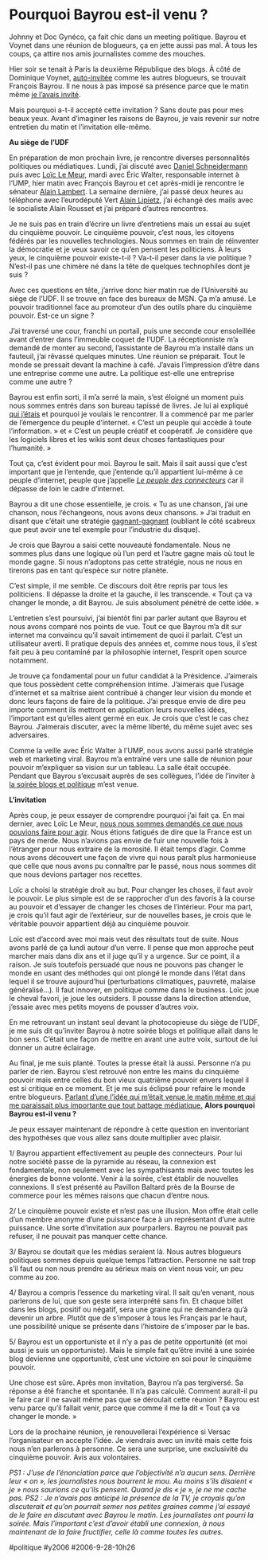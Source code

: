 # Pourquoi Bayrou est-il venu ?

Johnny et Doc Gynéco, ça fait chic dans un meeting politique. Bayrou et Voynet dans une réunion de blogueurs, ça en jette aussi pas mal. À tous les coups, ça attire nos amis journalistes comme des mouches.

Hier soir se tenait à Paris la deuxième République des blogs. À côté de Dominique Voynet, [auto-invitée](http://vanb.typepad.com/versac/2006/09/une_prsidentiab.html) comme les autres blogueurs, se trouvait François Bayrou. Il ne nous à pas imposé sa présence parce que le matin même [je l’avais invité](francois-bayrou.md).

Mais pourquoi a-t-il accepté cette invitation ? Sans doute pas pour mes beaux yeux. Avant d’imaginer les raisons de Bayrou, je vais revenir sur notre entretien du matin et l’invitation elle-même.

**Au siège de l’UDF**

En préparation de mon prochain livre, je rencontre diverses personnalités politiques ou médiatiques. Lundi, j’ai discuté avec [Daniel Schneidermann](http://www.bigbangblog.net/) puis avec [Loïc Le Meur](http://www.loiclemeur.com/france/), mardi avec Éric Walter, responsable internet à l’UMP, hier matin avec François Bayrou et cet après-midi je rencontre le sénateur [Alain Lambert](http://www.alain-lambert-blog.org/). La semaine dernière, j’ai passé deux heures au téléphone avec l’eurodéputé Vert [Alain Lipietz](http://www.alain-lambert-blog.org/), j’ai échangé des mails avec le socialiste Alain Rousset et j’ai préparé d’autres rencontres.

Je ne suis pas en train d’écrire un livre d’entretiens mais un essai au sujet du cinquième pouvoir. Le cinquième pouvoir, c’est nous, les citoyens fédérés par les nouvelles technologies. Nous sommes en train de réinventer la démocratie et je veux savoir ce qu’en pensent les politiciens. À leurs yeux, le cinquième pouvoir existe-t-il ? Va-t-il peser dans la vie politique ? N’est-il pas une chimère né dans la tête de quelques technophiles dont je suis ?

Avec ces questions en tête, j’arrive donc hier matin rue de l’Université au siège de l’UDF. Il se trouve en face des bureaux de MSN. Ça m’a amusé. Le pouvoir traditionnel face au promoteur d’un des outils phare du cinquième pouvoir. Est-ce un signe ?

J’ai traversé une cour, franchi un portail, puis une seconde cour ensoleillée avant d’entrer dans l’immeuble coquet de l’UDF. La réceptionniste m’a demandé de monter au second, l’assistante de Bayrou m’a installé dans un fauteuil, j’ai rêvassé quelques minutes. Une réunion se préparait. Tout le monde se pressait devant la machine à café. J’avais l’impression d’être dans une entreprise comme une autre. La politique est-elle une entreprise comme une autre ?

Bayrou est enfin sorti, il m’a serré la main, s’est éloigné un moment puis nous sommes entrés dans son bureau tapissé de livres. Je lui ai expliqué [qui j’étais](http://blog.tcrouzet.com/infos.php) et pourquoi je voulais le rencontrer. Il a commencé par me parler de l’émergence du peuple d’internet. « C’est un peuple qui accède à toute l’information. » et « C’est un peuple créatif et coopératif. Je considère que les logiciels libres et les wikis sont deux choses fantastiques pour l’humanité. »

Tout ça, c’est évident pour moi. Bayrou le sait. Mais il sait aussi que c’est important que je l’entende, que j’entende qu’il appartient lui-même à ce peuple d’internet, peuple que j’appelle [*Le peuple des connecteurs*](http://www.tcrouzet.com/connecteurs/) car il dépasse de loin le cadre d’internet.

Bayrou a dit une chose essentielle, je crois. « Tu as une chanson, j’ai une chanson, nous l’échangeons, nous avons deux chansons. » J’ai traduit en disant que c’était une stratégie [gagnant-gagnant](../5/win-win.md) (oubliant le côté scabreux que peut avoir une tel exemple pour l’industrie du disque).

Je crois que Bayrou a saisi cette nouveauté fondamentale. Nous ne sommes plus dans une logique où l’un perd et l’autre gagne mais où tout le monde gagne. Si nous n’adoptons pas cette stratégie, nous ne nous en tirerons pas en tant qu’espèce sur notre planète.

C’est simple, il me semble. Ce discours doit être repris par tous les politiciens. Il dépasse la droite et la gauche, il les transcende. « Tout ça va changer le monde, a dit Bayrou. Je suis absolument pénétré de cette idée. »

L’entretien s’est poursuivi, j’ai bientôt fini par parler autant que Bayrou et nous avons comparé nos points de vue. Tout ce que Bayrou m’a dit sur internet ma convaincu qu’il savait intimement de quoi il parlait. C’est un utilisateur averti. Il pratique depuis des années et, comme nous tous, il s’est fait peu à peu contaminé par la philosophie internet, l’esprit open source notamment.

Je trouve ça fondamental pour un futur candidat à la Présidence. J’aimerais que tous possèdent cette compréhension intime. J’aimerais que l’usage d’internet et sa maîtrise aient contribué à changer leur vision du monde et donc leurs façons de faire de la politique. J’ai presque envie de dire peu importe comment ils mettront en application leurs nouvelles idées, l’important est qu’elles aient germé en eux. Je crois que c’est le cas chez Bayrou. J’aimerais discuter, avec la même liberté, du même sujet avec ses adversaires.

Comme la veille avec Éric Walter à l’UMP, nous avons aussi parlé stratégie web et marketing viral. Bayrou m’a entraîné vers une salle de réunion pour pouvoir m’expliquer sa vision sur un tableau. La salle était occupée. Pendant que Bayrou s’excusait auprès de ses collègues, l’idée de l’inviter à [la soirée blogs et politique](http://versac.metawiki.com/septembre2006) m’est venue.

**L’invitation**

Après coup, je peux essayer de comprendre pourquoi j’ai fait ça. En mai dernier, avec Loïc Le Meur, [nous nous sommes demandés ce que nous pouvions faire pour agir](../5/podcast-chez-lemeur.md). Nous étions fatigués de dire que la France est un pays de merde. Nous n’avions pas envie de fuir une nouvelle fois à l’étranger pour nous extraire de la morosité. Il était temps d’agir. Comme nous avons découvert une façon de vivre qui nous paraît plus harmonieuse que celle que nous avons pu connaître par le passé, nous nous sommes dit que nous devions partager nos recettes.

Loïc a choisi la stratégie droit au but. Pour changer les choses, il faut avoir le pouvoir. Le plus simple est de se rapprocher d’un des favoris à la course au pouvoir et d’essayer de changer les choses de l’intérieur. Pour ma part, je crois qu’il faut agir de l’extérieur, sur de nouvelles bases, je crois que le véritable pouvoir appartient déjà au cinquième pouvoir.

Loïc est d’accord avec moi mais veut des résultats tout de suite. Nous avons parlé de ça lundi autour d’un verre. Il pense que mon approche peut marcher mais dans dix ans et il juge qu’il y a urgence. Sur ce point, il a raison. Je suis toutefois persuadé que nous ne pouvons pas changer le monde en usant des méthodes qui ont plongé le monde dans l’état dans lequel il se trouve aujourd’hui (perturbations climatiques, pauvreté, malaise généralisé…). Il faut innover, en politique comme dans le business. Loïc joue le cheval favori, je joue les outsiders. Il pousse dans la direction attendue, j’essaie avec mes petits moyens de pousser d’autres voix.

En me retrouvant un instant seul devant la photocopieuse du siège de l’UDF, je me suis dit qu’inviter Bayrou à notre soirée blogs et politique allait dans le bon sens. C’était une façon de mettre en avant une autre voix, surtout de lui donner un autre éclairage.

Au final, je me suis planté. Toutes la presse était là aussi. Personne n’a pu parler de rien. Bayrou s’est retrouvé non entre les mains du cinquième pouvoir mais entre celles du bon vieux quatrième pouvoir envers lequel il est si critique en ce moment. Et je me suis éclipsé pour refaire le monde entre blogueurs. [Parlant d’une l’idée qui m’était venue le matin même et qui me paraissait plus importante que tout battage médiatique.](l%e2%80%99argent-des-blogueurs.md)
**Alors pourquoi Bayrou est-il venu ?**

Je peux essayer maintenant de répondre à cette question en inventoriant des hypothèses que vous allez sans doute multiplier avec plaisir.

1/ Bayrou appartient effectivement au peuple des connecteurs. Pour lui notre société passe de la pyramide au réseau, la connexion est fondamentale, non seulement avec les sympathisants mais avec toutes les énergies de bonne volonté. Venir à la soirée, c’est établir de nouvelles connexions. Il s’est présenté au Pavillon Baltard près de la Bourse de commerce pour les mêmes raisons que chacun d’entre nous.

2/ Le cinquième pouvoir existe et n’est pas une illusion. Mon offre était celle d’un membre anonyme d’une puissance face à un représentant d’une autre puissance. Une sorte d’invitation aux pourparlers. Bayrou ne pouvait pas refuser, il ne pouvait pas manquer cette chance.

3/ Bayrou se doutait que les médias seraient là. Nous autres blogueurs politiques sommes depuis quelque temps l’attraction. Personne ne sait trop s’il faut ou non nous prendre au sérieux mais on vient nous voir, un peu comme au zoo.

4/ Bayrou a compris l’essence du marketing viral. Il sait qu’en venant, nous parlerons de lui, que son geste sera interprété sans fin. Et chaque billet dans les blogs, positif ou négatif, sera une graine qui ne demandera qu’à devenir un arbre. Plutôt que de s’imposer à tous les Français par le haut, une possibilité unique se présente dans l’histoire de s’imposer par le bas.

5/ Bayrou est un opportuniste et il n’y a pas de petite opportunité (et moi aussi je suis un opportuniste). Mais le simple fait qu’être invité à une soirée blog devienne une opportunité, c’est une victoire en soi pour le cinquième pouvoir.

Une chose est sûre. Après mon invitation, Bayrou n’a pas tergiversé. Sa réponse a été franche et spontanée. Il n’a pas calculé. Comment aurait-il pu le faire car il ne savait même pas que se déroulait cette réunion ? Bayrou est venu parce qu’il fallait venir, parce que comme il me la dit « Tout ça va changer le monde. »

Lors de la prochaine réunion, je renouvellerai l’expérience si Versac l’organisateur en accepte l’idée. Je viendrais avec un invité mais cette fois nous n’en parlerons à personne. Ce sera une surprise, une exclusivité du cinquième pouvoir. Avis aux volontaires.

*PS1 : J’use de l’énonciation parce que l’objectivité n’a aucun sens. Derrière leur « on », les journalistes nous bourrent le mou. Au moins s’ils disaient « je » nous saurions ce qu’ils pensent. Quand je dis « je », je ne me cache pas.*
*PS2 : Je n’avais pas anticipé la présence de la TV, je croyais qu’on discuterait et qu’on pourrait semer nos petites graines comme j’ai essayé de le faire en discutant avec Bayrou le matin. Les journalistes ont pourri la soirée. Mais l’important c’est d’avoir établi une connexion, à nous maintenant de la faire fructifier, celle là comme toutes les autres.*

#politique #y2006 #2006-9-28-10h26
